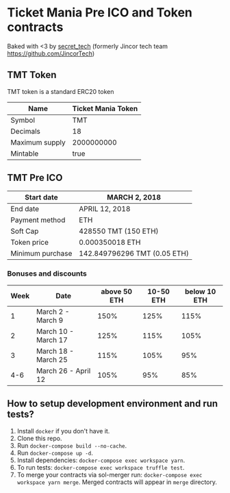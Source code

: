 # Ticket Mania Pre ICO and Token contracts

Baked with <3 by [secret_tech](http://secrettech.io) (formerly Jincor tech team https://github.com/JincorTech)

## TMT Token
TMT token is a standard ERC20 token

| Name           | Ticket Mania Token |
|----------------|--------------------|
| Symbol         | TMT                |
| Decimals       | 18                 |
| Maximum supply | 2000000000         |
| Mintable       | true               |


## TMT Pre ICO

| Start date       | MARCH 2, 2018                |
|------------------|------------------------------|
| End date         | APRIL 12, 2018               |
| Payment method   | ETH                          |
| Soft Cap         | 428550 TMT (150 ETH)         |
| Token price      | 0.000350018 ETH              |
| Minimum purchase | 142.849796296 TMT (0.05 ETH) |

### Bonuses and discounts

| Week | Date                | above 50 ETH | 10-50 ETH | below 10 ETH |
|------|---------------------|--------------|-----------|--------------|
| 1    | March 2 - March 9   | 150%         | 125%      | 115%         |
| 2    | March 10 - March 17 | 125%         | 115%      | 105%         |
| 3    | March 18 - March 25 | 115%         | 105%      | 95%          |
| 4-6  | March 26 - April 12 | 105%         | 95%       | 85%          |


## How to setup development environment and run tests?

1. Install `docker` if you don't have it.
1. Clone this repo.
1. Run `docker-compose build --no-cache`.
1. Run `docker-compose up -d`.
1. Install dependencies: `docker-compose exec workspace yarn`.
1. To run tests: `docker-compose exec workspace truffle test`.
1. To merge your contracts via sol-merger run: `docker-compose exec workspace yarn merge`.
Merged contracts will appear in `merge` directory.
